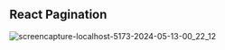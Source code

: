  ## React Pagination
![screencapture-localhost-5173-2024-05-13-00_22_12](https://github.com/abdul17097/react-pagination/assets/103925027/2ecd544d-3b9b-46b6-afbf-d191acfe8571)


